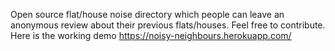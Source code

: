 Open source flat/house noise directory which people can leave an anonymous review about their previous flats/houses. 
Feel free to contribute.
Here is the working demo https://noisy-neighbours.herokuapp.com/